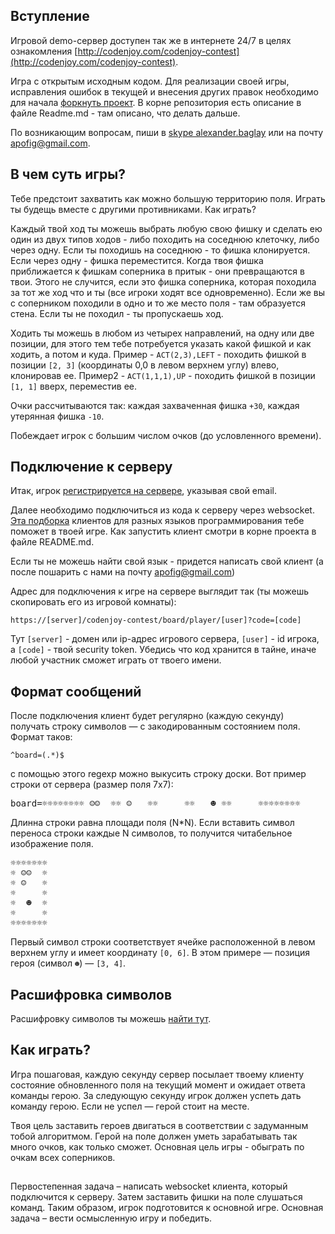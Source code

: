<meta charset="UTF-8">

## Вступление

Игровой demo-сервер доступен так же в интернете 24/7 в целях
ознакомления [http://codenjoy.com/codenjoy-contest](http://codenjoy.com/codenjoy-contest).

Игра с открытым исходным кодом. Для реализации своей игры, исправления
ошибок в текущей и внесения других правок необходимо для начала
[форкнуть проект](https://github.com/codenjoyme/codenjoy.git).
В корне репозитория есть описание в файле Readme.md - там описано, что делать дальше.

По возникающим вопросам, пиши в [skype alexander.baglay](skype:alexander.baglay)
или на почту [apofig@gmail.com](mailto:apofig@gmail.com).

## В чем суть игры?

Тебе предстоит захватить как можно большую территорию поля.
Играть ты будещь вместе с другими противниками. Как играть?

Каждый твой ход ты можешь выбрать любую свою фишку и сделать ею
один из двух типов ходов - либо походить на соседнюю клеточку, либо через одну.
Если ты походишь на соседнюю - то фишка клонируется. Если через
одну - фишка переместится. Когда твоя фишка приближается к фишкам
соперника в притык - они превращаются в твои.
Этого не случится, если это фишка соперника, которая походила за
тот же ход что и ты (все игроки ходят все одновременно).
Если же вы с соперником походили в одно и то же место поля - там
образуется стена. Если ты не походил - ты пропускаешь ход.

Ходить ты можешь в любом из четырех направлений, на одну или две
позиции, для этого тем тебе потребуется указать какой фишкой и как
ходить, а потом и куда.
Пример - `ACT(2,3),LEFT` - походить фишкой в позиции `[2, 3]`
(координаты 0,0 в левом верхнем углу) влево, клонировав ее.
Пример2 - `ACT(1,1,1),UP` - походить фишкой в позиции `[1, 1]` вверх,
переместив ее.

Очки рассчитываются так: каждая захваченная фишка `+30`, каждая
утерянная фишка `-10`.

Побеждает игрок с большим числом очков (до условленного времени). 

## Подключение к серверу

Итак, игрок [регистрируется на сервере](../../../register?gameName=hex),
указывая свой email.

Далее необходимо подключиться из кода к серверу через websocket.
[Эта подборка](https://github.com/codenjoyme/codenjoy-clients.git)
клиентов для разных языков программирования тебе поможет в твоей игре.
Как запустить клиент смотри в корне проекта в файле README.md.

Если ты не можешь найти свой язык - придется написать свой клиент
(а после пошарить с нами на почту [apofig@gmail.com](mailto:apofig@gmail.com))

Адрес для подключения к игре на сервере выглядит так (ты можешь скопировать его
из игровой комнаты):

`https://[server]/codenjoy-contest/board/player/[user]?code=[code]`

Тут `[server]` - домен или ip-адрес игрового сервера, `[user]` - id игрока, a `[code]` -
твой security token. Убедись что код хранится в тайне, иначе любой участник
сможет играть от твоего имени.

## Формат сообщений

После подключения клиент будет регулярно (каждую секунду) получать строку
символов — с закодированным состоянием поля. Формат таков:

`^board=(.*)$`

с помощью этого regexp можно выкусить строку доски. Вот пример
строки от сервера (размер поля 7х7):

<pre>board=☼☼☼☼☼☼☼☼ ☺☺  ☼☼ ☺   ☼☼     ☼☼   ☻ ☼☼     ☼☼☼☼☼☼☼☼</pre>

Длинна строки равна площади поля (N*N). Если вставить символ
переноса строки каждые N символов, то получится читабельное
изображение поля.

<pre>☼☼☼☼☼☼☼
☼ ☺☺  ☼
☼ ☺   ☼
☼     ☼
☼  ☻  ☼
☼     ☼
☼☼☼☼☼☼☼</pre>

Первый символ строки соответствует ячейке расположенной в 
левом верхнем углу и имеет координату `[0, 6]`. 
В этом примере — позиция героя (символ `☻`) — `[3, 4]`.

## Расшифровка символов

Расшифровку символов ты можешь [найти тут](elements.md).

## Как играть?

Игра пошаговая, каждую секунду сервер посылает твоему клиенту
состояние обновленного поля на текущий момент и ожидает ответа
команды герою. За следующую секунду игрок должен успеть дать
команду герою. Если не успел — герой стоит на месте.

Твоя цель заставить героев двигаться в соответствии с задуманным тобой алгоритмом.
Герой на поле должен уметь зарабатывать так много очков, как только сможет.
Основная цель игры - обыграть по очкам всех соперников.

##

Первостепенная задача – написать websocket клиента, который подключится к серверу. 
Затем заставить фишки на поле слушаться команд. Таким образом, 
игрок подготовится к основной игре.
Основная задача – вести осмысленную игру и победить.